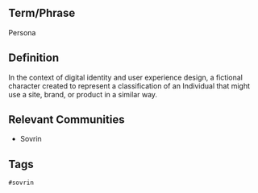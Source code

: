## Term/Phrase
Persona

## Definition
In the context of digital identity and user experience design, a fictional character created to represent a classification of an Individual that might use a site, brand, or product in a similar way.

## Relevant Communities
* Sovrin

## Tags
```
#sovrin
```
